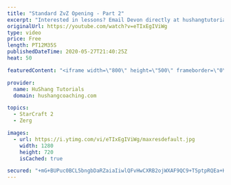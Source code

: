 ```yaml
---
title: "Standard ZvZ Opening - Part 2"
excerpt: "Interested in lessons? Email Devon directly at hushangtutorials@outlook.com ------------------------------------------------------------------------------------------------------- Want to support HuShang Tutorials directly? Patreon is a website where you can contribute a monthly donation that will help"
originalUrl: https://youtube.com/watch?v=eTIxEgIViWg
type: video
price: Free
length: PT12M35S
publishedDateTime: 2020-05-27T21:40:25Z
heat: 50

featuredContent: "<iframe width=\"800\" height=\"500\" frameborder=\"0\" src=\"https://www.youtube.com/embed/eTIxEgIViWg\" allow=\"accelerometer; autoplay; encrypted-media; gyroscope; picture-in-picture\" allowfullscreen></iframe>"

provider:
  name: HuShang Tutorials
  domain: hushangcoaching.com

topics:
  - StarCraft 2
  - Zerg

images:
  - url: https://i.ytimg.com/vi/eTIxEgIViWg/maxresdefault.jpg
    width: 1280
    height: 720
    isCached: true

secured: "+mG+BUPuc0BCL5bngbDaRZaiaIiwlQFvHwCXRB2ojWXAF9QC9+T5ptpRQEa+KWNrBMvtJ1NU7JTmv33l2A9PrSL3Fg4xdZ/WNjeo1Ec+GFJcssZLYyyW5u3kOaVzH76EzL4+clDPJWuKdl+W85UhbeHvSy+Q3oy8Jgel4bdgejkC4UHNHX612q2Hv6aV6Irv01OGV7pw4gYpNFI3AI5NP7Bza25yLcYd65cwurqLLOWY0LSBaGtUwK7G8lR30POxLkbSdZCQW/B4G4mWhNTvBEN8+7bSdhS+ZdS6Lf6Q6SvquShSSoIt/wOsdfWmZZ/1mdyzPWe3MFPt2buKUEzMbhvQqZlgcxnOqvz1VA8oNEx19bT0a+IpNNgDgxkfLSvlytIGkmwTVt8szfmgCPsiOru3Ol5QrjPFYvec1jMfPkI=;kGSCnp+RBbfl9rpMrN9mAA=="
---
```


